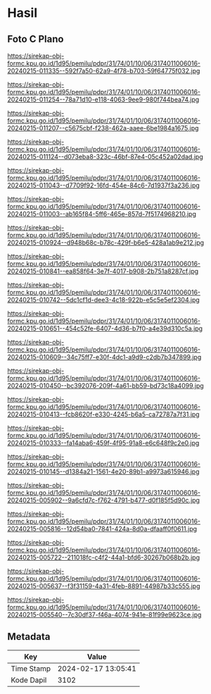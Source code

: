 # Hasil

## Foto C Plano

https://sirekap-obj-formc.kpu.go.id/1d95/pemilu/pdpr/31/74/01/10/06/3174011006016-20240215-011335--592f7a50-62a9-4f78-b703-59f64775f032.jpg

https://sirekap-obj-formc.kpu.go.id/1d95/pemilu/pdpr/31/74/01/10/06/3174011006016-20240215-011254--78a71d10-e118-4063-9ee9-980f744bea74.jpg

https://sirekap-obj-formc.kpu.go.id/1d95/pemilu/pdpr/31/74/01/10/06/3174011006016-20240215-011207--c5675cbf-f238-462a-aaee-6be1984a1675.jpg

https://sirekap-obj-formc.kpu.go.id/1d95/pemilu/pdpr/31/74/01/10/06/3174011006016-20240215-011124--d073eba8-323c-46bf-87e4-05c452a02dad.jpg

https://sirekap-obj-formc.kpu.go.id/1d95/pemilu/pdpr/31/74/01/10/06/3174011006016-20240215-011043--d7709f92-16fd-454e-84c6-7d1937f3a236.jpg

https://sirekap-obj-formc.kpu.go.id/1d95/pemilu/pdpr/31/74/01/10/06/3174011006016-20240215-011003--ab165f84-5ff6-465e-857d-7f5174968210.jpg

https://sirekap-obj-formc.kpu.go.id/1d95/pemilu/pdpr/31/74/01/10/06/3174011006016-20240215-010924--d948b68c-b78c-429f-b6e5-428a1ab9e212.jpg

https://sirekap-obj-formc.kpu.go.id/1d95/pemilu/pdpr/31/74/01/10/06/3174011006016-20240215-010841--ea858f64-3e7f-4017-b908-2b751a8287cf.jpg

https://sirekap-obj-formc.kpu.go.id/1d95/pemilu/pdpr/31/74/01/10/06/3174011006016-20240215-010742--5dc1cf1d-dee3-4c18-922b-e5c5e5ef2304.jpg

https://sirekap-obj-formc.kpu.go.id/1d95/pemilu/pdpr/31/74/01/10/06/3174011006016-20240215-010651--454c52fe-6407-4d36-b7f0-a4e39d310c5a.jpg

https://sirekap-obj-formc.kpu.go.id/1d95/pemilu/pdpr/31/74/01/10/06/3174011006016-20240215-010609--34c75ff7-e30f-4dc1-a9d9-c2db7b347899.jpg

https://sirekap-obj-formc.kpu.go.id/1d95/pemilu/pdpr/31/74/01/10/06/3174011006016-20240215-010450--bc392076-209f-4a61-bb59-bd73c18a4099.jpg

https://sirekap-obj-formc.kpu.go.id/1d95/pemilu/pdpr/31/74/01/10/06/3174011006016-20240215-010413--fcb8620f-e330-4245-b6a5-ca72787a7f31.jpg

https://sirekap-obj-formc.kpu.go.id/1d95/pemilu/pdpr/31/74/01/10/06/3174011006016-20240215-010333--fa14aba6-459f-4f95-91a8-e6c648f9c2e0.jpg

https://sirekap-obj-formc.kpu.go.id/1d95/pemilu/pdpr/31/74/01/10/06/3174011006016-20240215-010145--d1384a21-1561-4e20-89b1-a9973a615946.jpg

https://sirekap-obj-formc.kpu.go.id/1d95/pemilu/pdpr/31/74/01/10/06/3174011006016-20240215-005902--9a6cfd7c-f762-4791-b477-d0f185f5d90c.jpg

https://sirekap-obj-formc.kpu.go.id/1d95/pemilu/pdpr/31/74/01/10/06/3174011006016-20240215-005816--12d54ba0-7841-424a-8d0a-dfaaff0f0611.jpg

https://sirekap-obj-formc.kpu.go.id/1d95/pemilu/pdpr/31/74/01/10/06/3174011006016-20240215-005722--211018fc-c4f2-44a1-bfd6-30267b068b2b.jpg

https://sirekap-obj-formc.kpu.go.id/1d95/pemilu/pdpr/31/74/01/10/06/3174011006016-20240215-005637--f3f31159-4a31-4feb-8891-44987b33c555.jpg

https://sirekap-obj-formc.kpu.go.id/1d95/pemilu/pdpr/31/74/01/10/06/3174011006016-20240215-005540--7c30df37-f46a-4074-941e-81f99e9623ce.jpg


## Metadata

| Key        | Value               |
| ---------- | ------------------- |
| Time Stamp | 2024-02-17 13:05:41 |
| Kode Dapil | 3102                |




